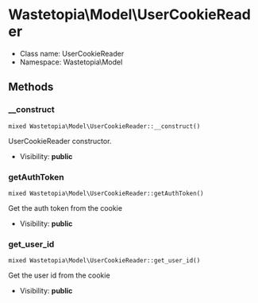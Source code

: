 Wastetopia\Model\UserCookieReader
===============






* Class name: UserCookieReader
* Namespace: Wastetopia\Model







Methods
-------


### __construct

    mixed Wastetopia\Model\UserCookieReader::__construct()

UserCookieReader constructor.



* Visibility: **public**




### getAuthToken

    mixed Wastetopia\Model\UserCookieReader::getAuthToken()

Get the auth token from the cookie



* Visibility: **public**




### get_user_id

    mixed Wastetopia\Model\UserCookieReader::get_user_id()

Get the user id from the cookie



* Visibility: **public**



